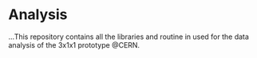 # Analysis
...This repository contains all the libraries and routine in used for the data analysis of the 3x1x1 prototype @CERN.
